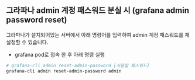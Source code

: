 ## 그라파나 admin 계정 패스워드 분실 시 (grafana admin password reset)

그라파나가 설치되어있는 서버에서 아래 명령어를 입력하여 admin 계정 패스워드를 재설정할 수 있습니다.

- grafana pod로 접속 한 후 아래 명령 실행
```sh
# grafana-cli admin reset-admin-password [사용할 패스워드]
grafana-cli admin reset-admin-password admin
```